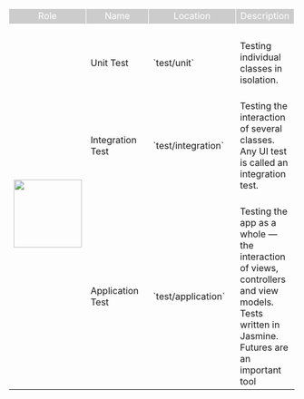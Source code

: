 <table>


<tr>
<td style="background-color: #cccccc; color: white; text-align: center; border: white solid thin;">Role</td>
<td style="background-color: #cccccc; color: white; text-align: center; border: white solid thin;">Name</td>
<td style="background-color: #cccccc; color: white; text-align: center; border: white solid thin;">Location</td>
<td style="background-color: #cccccc; color: white; text-align: center; border: white solid thin;">Description</td>
</tr>

<tr><td>&nbsp;</td></tr>

<tr>
<td style="vertical-align: middle;"rowspan="3"><img src="resources/images/senchatest/Programmer.jpg" height="120"></td>
<td width="160">Unit Test</td>
<td width="210">`test/unit`</td>
<td>Testing individual classes in isolation.</td>
</tr>

<tr>
<td>
<br>Integration Test</td>
<td><br>`test/integration`</td>
<td><br>Testing the interaction of several classes. Any UI test is called an integration test.</tr>

<tr>
<td><br>Application Test</td>
<td><br>`test/application`</td>
<td><br>Testing the app as a whole &mdash; the interaction of views, controllers and view models.
Tests written in Jasmine. Futures are an important tool
</td>
</tr>

</table>

</table>